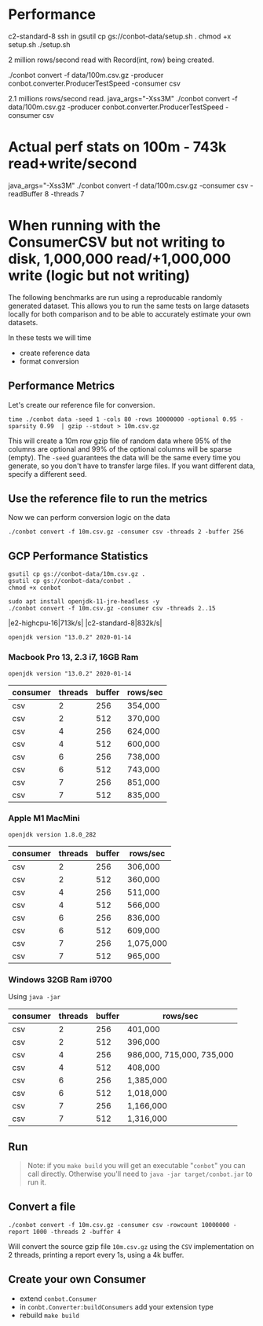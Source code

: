 # Performance


c2-standard-8
ssh in
gsutil cp gs://conbot-data/setup.sh .
chmod +x setup.sh
./setup.sh


2 million rows/second read with Record(int, row) being created.

./conbot convert -f data/100m.csv.gz -producer conbot.converter.ProducerTestSpeed -consumer csv
	
2.1 millions rows/second read. 
java_args="-Xss3M" ./conbot convert -f data/100m.csv.gz -producer conbot.converter.ProducerTestSpeed -consumer csv

# Actual perf stats on 100m - 743k read+write/second

java_args="-Xss3M" ./conbot convert -f data/100m.csv.gz -consumer csv -readBuffer 8 -threads 7

# When running with the ConsumerCSV but not writing to disk, 1,000,000 read/+1,000,000 write (logic but not writing)


The following benchmarks are run using a reproducable
randomly generated dataset.  This allows you to run the 
same tests on large datasets locally for both comparison
and to be able to accurately estimate your own datasets.

In these tests we will time 

- create reference data
- format conversion 

## Performance Metrics

Let's create our reference file for conversion.

	time ./conbot data -seed 1 -cols 80 -rows 10000000 -optional 0.95 -sparsity 0.99  | gzip --stdout > 10m.csv.gz

This will create a 10m row gzip file of random data where 95% of the columns are optional and 99% of the optional columns will be sparse (empty).  The `-seed` guarantees the data will be the same every time you generate, so you don't have to transfer large files.  If you want different data, specify a different seed.

## Use the reference file to run the metrics

Now we can perform conversion logic on the data

	./conbot convert -f 10m.csv.gz -consumer csv -threads 2 -buffer 256

## GCP Performance Statistics

    gsutil cp gs://conbot-data/10m.csv.gz .
    gsutil cp gs://conbot-data/conbot .
    chmod +x conbot

    sudo apt install openjdk-11-jre-headless -y
    ./conbot convert -f 10m.csv.gz -consumer csv -threads 2..15

|e2-highcpu-16|713k/s|
|c2-standard-8|832k/s|


`openjdk version "13.0.2" 2020-01-14`

### Macbook Pro 13, 2.3 i7, 16GB Ram

`openjdk version "13.0.2" 2020-01-14`

consumer|threads|buffer|rows/sec
--------|--------|------|-------
csv|2|256|354,000
csv|2|512|370,000
csv|4|256|624,000
csv|4|512|600,000
csv|6|256|738,000
csv|6|512|743,000
csv|7|256|851,000
csv|7|512|835,000

### Apple M1 MacMini

`openjdk version 1.8.0_282`

consumer|threads|buffer|rows/sec
--------|--------|------|-------
csv|2|256|306,000
csv|2|512|360,000
csv|4|256|511,000
csv|4|512|566,000
csv|6|256|836,000
csv|6|512|609,000
csv|7|256|1,075,000
csv|7|512|965,000


### Windows 32GB Ram i9700

Using `java -jar`

consumer|threads|buffer|rows/sec
--------|--------|------|-------
csv|2|256|401,000
csv|2|512|396,000
csv|4|256|986,000, 715,000, 735,000
csv|4|512|408,000
csv|6|256|1,385,000
csv|6|512|1,018,000
csv|7|256|1,166,000
csv|7|512|1,316,000

## Run

> Note: if you `make build` you will get an executable "`conbot`" you can call directly.  Otherwise you'll need to `java -jar target/conbot.jar` to run it.

## Convert a file

	./conbot convert -f 10m.csv.gz -consumer csv -rowcount 10000000 -report 1000 -threads 2 -buffer 4

Will convert the source gzip file `10m.csv.gz` using the `CSV` implementation on 2 threads, printing a report every 1s, using a 4k buffer.

## Create your own Consumer

- extend `conbot.Consumer`
- in `conbt.Converter:buildConsumers` add your extension type
- rebuild `make build`
